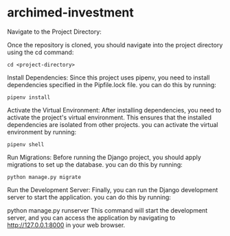 # archimed-investment


Navigate to the Project Directory:

Once the repository is cloned, you should navigate into the project directory using the cd command:

```cd <project-directory>```

Install Dependencies:
Since this project uses pipenv, you need to install dependencies specified in the Pipfile.lock file. you can do this by running:

```pipenv install```

Activate the Virtual Environment:
After installing dependencies, you need to activate the project's virtual environment. This ensures that the installed dependencies are isolated from other projects. you can activate the virtual environment by running:

```pipenv shell```

Run Migrations:
Before running the Django project, you should apply migrations to set up the database. you can do this by running:

```python manage.py migrate```

Run the Development Server:
Finally, you can run the Django development server to start the application. you can do this by running:

python manage.py runserver
This command will start the development server, and you can access the application by navigating to http://127.0.0.1:8000 in your web browser.

